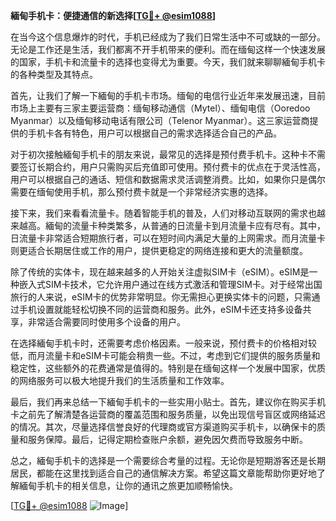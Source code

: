 **緬甸手机卡：便捷通信的新选择[[TG💪+ @esim1088](https://t.me/s/esim1088)]**

在当今这个信息爆炸的时代，手机已经成为了我们日常生活中不可或缺的一部分。无论是工作还是生活，我们都离不开手机带来的便利。而在缅甸这样一个快速发展的国家，手机卡和流量卡的选择也变得尤为重要。今天，我们就来聊聊緬甸手机卡的各种类型及其特点。

首先，让我们了解一下緬甸的手机卡市场。缅甸的电信行业近年来发展迅速，目前市场上主要有三家主要运营商：缅甸移动通信（Mytel）、缅甸电信（Ooredoo Myanmar）以及缅甸移动电话有限公司（Telenor Myanmar）。这三家运营商提供的手机卡各有特色，用户可以根据自己的需求选择适合自己的产品。

对于初次接触緬甸手机卡的朋友来说，最常见的选择是预付费手机卡。这种卡不需要签订长期合约，用户只需购买后充值即可使用。预付费卡的优点在于灵活性高，用户可以根据自己的通话、短信和数据需求灵活调整消费。比如，如果你只是偶尔需要在缅甸使用手机，那么预付费卡就是一个非常经济实惠的选择。

接下来，我们来看看流量卡。随着智能手机的普及，人们对移动互联网的需求也越来越高。緬甸的流量卡种类繁多，从普通的日流量卡到月流量卡应有尽有。其中，日流量卡非常适合短期旅行者，可以在短时间内满足大量的上网需求。而月流量卡则更适合长期居住或工作的用户，提供更稳定的网络连接和更大的流量额度。

除了传统的实体卡，现在越来越多的人开始关注虚拟SIM卡（eSIM）。eSIM是一种嵌入式SIM卡技术，它允许用户通过在线方式激活和管理SIM卡。对于经常出国旅行的人来说，eSIM卡的优势非常明显。你无需担心更换实体卡的问题，只需通过手机设置就能轻松切换不同的运营商和服务。此外，eSIM卡还支持多设备共享，非常适合需要同时使用多个设备的用户。

在选择緬甸手机卡时，还需要考虑价格因素。一般来说，预付费卡的价格相对较低，而月流量卡和eSIM卡可能会稍贵一些。不过，考虑到它们提供的服务质量和稳定性，这些额外的花费通常是值得的。特别是在缅甸这样一个发展中国家，优质的网络服务可以极大地提升我们的生活质量和工作效率。

最后，我们再来总结一下緬甸手机卡的一些实用小贴士。首先，建议你在购买手机卡之前先了解清楚各运营商的覆盖范围和服务质量，以免出现信号盲区或网络延迟的情况。其次，尽量选择信誉良好的代理商或官方渠道购买手机卡，以确保卡的质量和服务保障。最后，记得定期检查账户余额，避免因欠费而导致服务中断。

总之，緬甸手机卡的选择是一个需要综合考量的过程。无论你是短期游客还是长期居民，都能在这里找到适合自己的通信解决方案。希望这篇文章能帮助你更好地了解緬甸手机卡的相关信息，让你的通讯之旅更加顺畅愉快。

[[TG💪+ @esim1088](https://t.me/s/esim1088) ![Image](https://i.postimg.cc/4NQfJmqS/Snipaste-2025-05-13-00-14-12.png)]